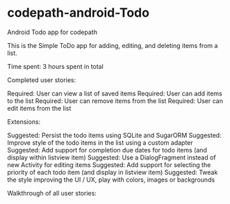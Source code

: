 # codepath-android-Todo
Android Todo app for codepath 

This is the Simple ToDo app for adding, editing, and deleting items from a list.

Time spent: 3 hours spent in total

Completed user stories:

 Required: User can view a list of saved items
 Required: User can add items to the list
 Required: User can remove items from the list
 Required: User can edit items from the list

Extensions:

 Suggested: Persist the todo items using SQLite and SugarORM
 Suggested: Improve style of the todo items in the list using a custom adapter
 Suggested: Add support for completion due dates for todo items (and display within listview item)
 Suggested: Use a DialogFragment instead of new Activity for editing items
 Suggested: Add support for selecting the priority of each todo item (and display in listview item)
 Suggested: Tweak the style improving the UI / UX, play with colors, images or backgrounds

 Walkthrough of all user stories:


